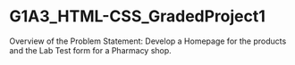 # G1A3_HTML-CSS_GradedProject1

Overview of the Problem Statement: 
Develop a Homepage for the products and the Lab Test form for a Pharmacy shop.

